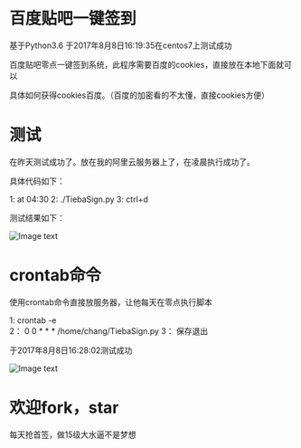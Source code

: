 # 百度贴吧一键签到

基于Python3.6 于2017年8月8日16:19:35在centos7上测试成功

百度贴吧零点一键签到系统，此程序需要百度的cookies，直接放在本地下面就可以

具体如何获得cookies百度。（百度的加密看的不太懂，直接cookies方便）


# 测试

在昨天测试成功了。放在我的阿里云服务器上了，在凌晨执行成功了。

具体代码如下：

1: at 04:30 2: ./TiebaSign.py 3: ctrl+d 

测试结果如下：

![Image text](https://github.com/wenbochang888/gdufeInformation/blob/master/0.png)

# crontab命令

使用crontab命令直接放服务器，让他每天在零点执行脚本

1:  crontab -e  
2： 0 0 * * * /home/chang/TiebaSign.py
3： 保存退出

于2017年8月8日16:28:02测试成功

![Image text](https://github.com/wenbochang888/gdufeInformation/blob/master/0.png)
  

# 欢迎fork，star 

每天抢首签，做15级大水逼不是梦想